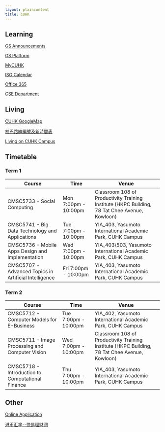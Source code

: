 ```yaml
---
layout: plaincontent
title: CUHK
---
```


## Learning

[GS Announcements](http://www2.cuhk.edu.hk/gss/genews.php)

[GS Platform](https://www.gradsch.cuhk.edu.hk/pgstudent/pgstud_main.aspx)

[MyCUHK](https://portal.cuhk.edu.hk/psp/epprd/?cmd=login)

[ISO Calendar](http://www.iso.cuhk.edu.hk/english/publications/calendar/)

[Office 365](https://portal.office.com/Home)

[CSE Department](http://translate.itsc.cuhk.edu.hk/uniTS/www.cse.cuhk.edu.hk/v7/b5/index.html)


## Living

[CUHK GoogleMap](https://www.google.com/maps/d/viewer?mid=zJYfOZySanr4.km5DyM4vSoRs)

[校巴路線編號及新時間表](http://www.cuhk.edu.hk/campus-transportation/chinese/campus-shuttle/plans-for-2012/new-bus-routes.html#current)

[Living on CUHK Campus](http://www.cuhk.edu.hk/english/campus/accommodation.html)


## Timetable

### Term 1

| Course | Time | Venue |
| --- | --- | --- |
| CMSC5733 - Social Computing | Mon 7:00pm - 10:00pm | Classroom 108 of Productivity Training Institute (HKPC Building, 78 Tat Chee Avenue, Kowloon) |
| CMSC5741 - Big Data Technology and Applications | Tue 7:00pm - 10:00pm | YIA_403, Yasumoto International Academic Park, CUHK Campus |
| CMSC5736 - Mobile Apps Design and Implementation | Wed 7:00pm - 10:00pm | YIA_403\503, Yasumoto International Academic Park, CUHK Campus |
| CMSC5707 - Advanced Topics in Artificial Intelligence | Fri 7:00pm - 10:00pm | YIA_403, Yasumoto International Academic Park, CUHK Campus |


### Term 2

| Course | Time | Venue |
| --- | --- | --- |
| CMSC5712 - Computer Models for E-Business | Tue 7:00pm - 10:00pm | YIA_402, Yasumoto International Academic Park, CUHK Campus |
| CMSC5711 - Image Processing and Computer Vision | Wed 7:00pm - 10:00pm | Classroom 108 of Productivity Training Institute (HKPC Building, 78 Tat Chee Avenue, Kowloon) |
| CMSC5718 - Introduction to Computational Finance | Thu 7:00pm - 10:00pm | YIA_403, Yasumoto International Academic Park, CUHK Campus |


## Other

[Online Application](https://www.gradsch.cuhk.edu.hk/OnlineApp/login.aspx)

[港币汇率--快易理财网](http://www.kuaiyilicai.com/huilv/c-hkd.html)


